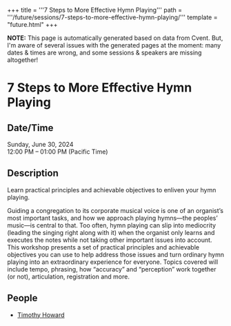 +++
title = '''7 Steps to More Effective Hymn Playing'''
path = '''/future/sessions/7-steps-to-more-effective-hymn-playing/'''
template = "future.html"
+++

<p class="todo">
<strong>NOTE:</strong> This page is automatically generated based on data from Cvent.
But, I'm aware of several issues with the generated pages at the moment:
many dates & times are wrong, and some sessions & speakers are missing altogether!
</p>

<h1>7 Steps to More Effective Hymn Playing</h1>
<h2>Date/Time</h2>
<p>Sunday, June 30, 2024<br>
12:00 PM – 01:00 PM (Pacific Time)</p>
<h2>Description</h2>
Learn practical principles and achievable objectives to enliven your hymn playing.

Guiding a congregation to its corporate musical voice is one of an organist’s most important tasks, and how we approach playing hymns—the peoples’ music—is central to that. Too often, hymn playing can slip into mediocrity (leading the singing right along with it) when the organist only learns and executes the notes while not taking other important issues into account. This workshop presents a set of practical principles and achievable objectives you can use to help address those issues and turn ordinary hymn playing into an extraordinary experience for everyone. Topics covered will include tempo, phrasing, how “accuracy” and “perception” work together (or not), articulation, registration and more.
<h2>People</h2>
<ul><li><a href="/future/performers/timothy-howard/">Timothy Howard</a></li></ul>

